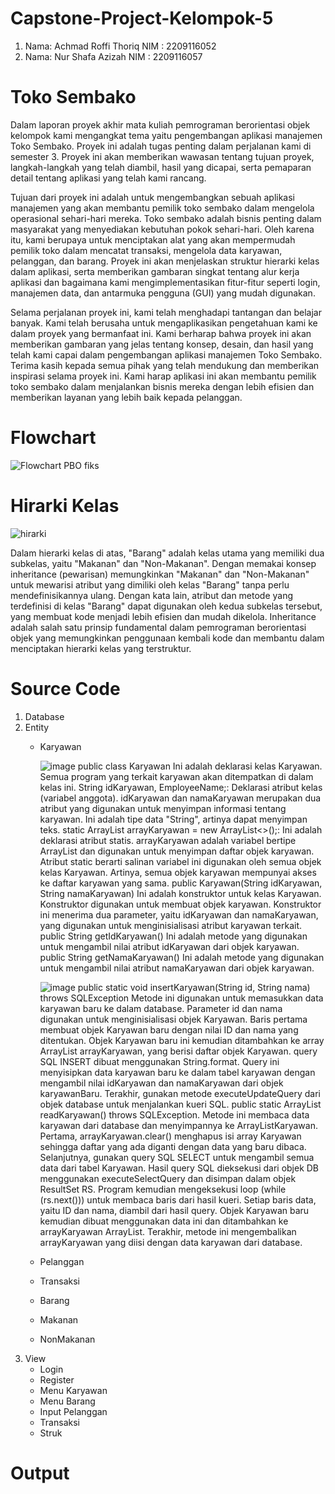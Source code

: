 # Capstone-Project-Kelompok-5
1. Nama: Achmad Roffi Thoriq
   NIM : 2209116052
2. Nama: Nur Shafa Azizah
   NIM : 2209116057
# Toko Sembako
Dalam laporan proyek akhir mata kuliah pemrograman berorientasi objek kelompok kami mengangkat tema yaitu pengembangan aplikasi manajemen Toko Sembako. Proyek ini adalah tugas penting dalam perjalanan kami di semester 3. Proyek ini akan memberikan wawasan tentang tujuan proyek, langkah-langkah yang telah diambil, hasil yang dicapai, serta pemaparan detail tentang aplikasi yang telah kami rancang.

Tujuan dari proyek ini adalah untuk mengembangkan sebuah aplikasi manajemen yang akan membantu pemilik toko sembako dalam mengelola operasional sehari-hari mereka. Toko sembako adalah bisnis penting dalam masyarakat yang menyediakan kebutuhan pokok sehari-hari. Oleh karena itu, kami berupaya untuk menciptakan alat yang akan mempermudah pemilik toko dalam mencatat transaksi, mengelola data karyawan, pelanggan, dan barang. Proyek ini akan menjelaskan struktur hierarki kelas dalam aplikasi, serta memberikan gambaran singkat tentang alur kerja aplikasi dan bagaimana kami mengimplementasikan fitur-fitur seperti login, manajemen data, dan antarmuka pengguna (GUI) yang mudah digunakan.

Selama perjalanan proyek ini, kami telah menghadapi tantangan dan belajar banyak. Kami telah berusaha untuk mengaplikasikan pengetahuan kami ke dalam proyek yang bermanfaat ini. Kami berharap bahwa proyek ini akan memberikan gambaran yang jelas tentang konsep, desain, dan hasil yang telah kami capai dalam pengembangan aplikasi manajemen Toko Sembako. Terima kasih kepada semua pihak yang telah mendukung dan memberikan inspirasi selama proyek ini. Kami harap aplikasi ini akan membantu pemilik toko sembako dalam menjalankan bisnis mereka dengan lebih efisien dan memberikan layanan yang lebih baik kepada pelanggan.
# Flowchart
![Flowchart PBO fiks](https://github.com/shafaaz11/Capstone-Project-Kelompok-5/assets/127502125/673d6bce-ee44-49bd-9a71-1953b7423396)


# Hirarki Kelas
![hirarki](https://github.com/shafaaz11/Capstone-Project-Kelompok-5/assets/127502125/2fd44619-193d-4370-be45-09b993b05ac6)

Dalam hierarki kelas di atas, "Barang" adalah kelas utama yang memiliki dua subkelas, yaitu "Makanan" dan "Non-Makanan". Dengan memakai konsep inheritance (pewarisan) memungkinkan "Makanan" dan "Non-Makanan" untuk mewarisi atribut yang dimiliki oleh kelas "Barang" tanpa perlu mendefinisikannya ulang. Dengan kata lain, atribut dan metode yang terdefinisi di kelas "Barang" dapat digunakan oleh kedua subkelas tersebut, yang membuat kode menjadi lebih efisien dan mudah dikelola. Inheritance adalah salah satu prinsip fundamental dalam pemrograman berorientasi objek yang memungkinkan penggunaan kembali kode dan membantu dalam menciptakan hierarki kelas yang terstruktur.

# Source Code
1. Database
2. Entity
   - Karyawan

     ![image](https://github.com/shafaaz11/Capstone-Project-Kelompok-5/assets/126893861/e6655c26-f6c5-47af-8062-7e2f49d8b701)
     public class Karyawan  Ini adalah deklarasi kelas Karyawan. Semua program yang terkait karyawan akan ditempatkan di dalam kelas ini. String idKaryawan, EmployeeName;: Deklarasi atribut kelas (variabel anggota). idKaryawan dan namaKaryawan merupakan dua atribut yang digunakan untuk menyimpan informasi tentang  karyawan. Ini adalah tipe data "String", artinya dapat menyimpan teks. static ArrayList<Karyawan> arrayKaryawan = new ArrayList<>();: Ini adalah deklarasi atribut statis. arrayKaryawan adalah variabel  bertipe ArrayList dan  digunakan untuk menyimpan daftar objek karyawan. Atribut static berarti  salinan variabel ini  digunakan oleh semua objek  kelas Karyawan. Artinya, semua objek karyawan mempunyai akses ke daftar karyawan yang sama. public Karyawan(String idKaryawan, String namaKaryawan)  Ini adalah konstruktor untuk kelas Karyawan. Konstruktor digunakan untuk membuat objek karyawan. Konstruktor ini menerima dua parameter, yaitu  idKaryawan dan namaKaryawan, yang  digunakan untuk menginisialisasi atribut karyawan  terkait. public String getIdKaryawan() Ini adalah metode yang digunakan untuk mengambil nilai atribut idKaryawan dari objek karyawan. public String getNamaKaryawan() Ini adalah metode yang digunakan untuk mengambil nilai atribut namaKaryawan dari objek karyawan.

     ![image](https://github.com/shafaaz11/Capstone-Project-Kelompok-5/assets/126893861/cf05763d-07f3-4072-94fe-38943954ca7b)
     public static void insertKaryawan(String id, String nama) throws SQLException Metode ini digunakan untuk memasukkan data karyawan baru ke dalam database. Parameter id dan nama digunakan untuk menginisialisasi objek Karyawan. Baris pertama membuat objek Karyawan baru dengan nilai ID dan nama yang ditentukan. Objek Karyawan baru ini kemudian ditambahkan ke array ArrayList arrayKaryawan, yang berisi daftar objek Karyawan. query SQL INSERT  dibuat menggunakan String.format. Query ini menyisipkan data karyawan baru ke dalam tabel karyawan dengan mengambil nilai idKaryawan dan namaKaryawan dari objek karyawanBaru. Terakhir, gunakan metode executeUpdateQuery dari objek database  untuk menjalankan kueri SQL. public static ArrayList<Karyawan> readKaryawan() throws SQLException. Metode ini  membaca data karyawan dari database dan menyimpannya ke ArrayListKaryawan.  Pertama, arrayKaryawan.clear() menghapus isi array Karyawan sehingga daftar yang ada diganti dengan data yang baru dibaca. Selanjutnya, gunakan query SQL SELECT  untuk mengambil semua data dari tabel Karyawan. Hasil  query SQL dieksekusi  dari objek DB  menggunakan executeSelectQuery dan disimpan dalam objek ResultSet RS. Program kemudian mengeksekusi loop (while (rs.next())) untuk membaca baris dari hasil kueri. Setiap baris data, yaitu ID dan nama, diambil dari hasil query. Objek Karyawan baru kemudian dibuat menggunakan data ini dan ditambahkan ke arrayKaryawan ArrayList. Terakhir, metode ini mengembalikan arrayKaryawan yang  diisi dengan data karyawan dari database.

     
   - Pelanggan
   - Transaksi
   - Barang
   - Makanan
   - NonMakanan
3. View
   - Login
   - Register
   - Menu Karyawan
   - Menu Barang
   - Input Pelanggan
   - Transaksi
   - Struk
     
# Output
